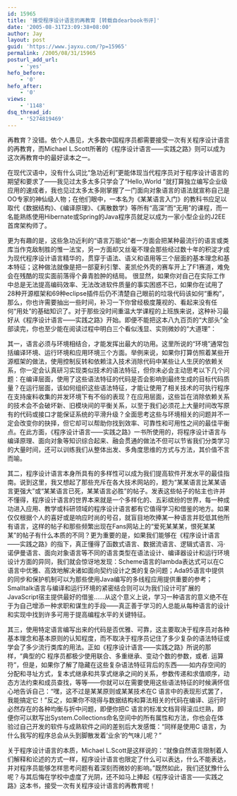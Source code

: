 ```yaml
---
id: 15965
title: '接受程序设计语言的再教育 [转载自dearbook书评]'
date: '2005-08-31T23:09:38+08:00'
author: Jay
layout: post
guid: 'https://www.jayxu.com/?p=15965'
permalink: /2005/08/31/15965
posturl_add_url:
    - 'yes'
hefo_before:
    - '0'
hefo_after:
    - '0'
views:
    - '1148'
dsq_thread_id:
    - '5274819469'
---
```


再教育？没错。依个人愚见，大多数中国程序员都需要接受一次有关程序设计语言的再教育，而Michael L.Scott所著的《程序设计语言——实践之路》则可以成为这次再教育中的最好读本之一。

在现代汉语中，没有什么词比“急功近利”更能体现当代程序员对于程序设计语言的期望和要求了——我见过太多太多只学会了“Hello,World ”就打算独立编写企业级应用的速成者，我也见过太多太多刚掌握了一门面向对象语言的语法就宣称自己是OO专家的神仙级人物；在他们眼中，一本名为《某某语言入门》的教科书应足以取代《数据结构》、《编译原理》、《离散数学》等所有“高深”而“无用”的课程，而一名能熟练使用Hibernate或Spring的Java程序员就足以成为一家小型企业的J2EE首席架构师了。

更为有趣的是，这些急功近利的“语言万能论”者一方面会把某种最流行的语言或类库当作克敌制胜的惟一法宝，另一方面却又丝毫不理会那些经过数十年的积淀才成为现代程序设计语言精华的，贯穿于语法、语义和语用等三个层面的基本理念和基本特征；这种做法就像是把一部夏利引擎、麦凯伦外壳的赛车开上了F1赛道，难免会在残酷的现实面前落得个鼻青脸肿的结局。
很显然，如果你对自己在实际工作中总是无法提高编码效率、无法改进软件质量的事实困惑不已，如果你在试用了28种开源框架和69种eclipse插件后仍不清楚自己眼前的垃圾代码该如何“重构”，那么，你也许需要抽出一些时间，补习一下你曾经极度蔑视的、看起来没有任何“用处”的基础知识了。对于那些没时间重温大学课程的上班族来说，这种补习最好从《程序设计语言——实践之路》开始。即便不能把这本八九百页的“大部头”全部读完，你也至少能在阅读过程中明白三个看似浅显、实则微妙的“大道理”：

其一，语言必须与环境相结合，才能发挥出最大的功用。这里所说的“环境”通常包括编译环境、运行环境和应用环境三个方面。举例来说，如果你打算仿照着某些开源框架的做法，使用控制反转和依赖注入技术消除代码中某些让人生厌的依赖关系，你一定会认真研习实现类似技术的语法特征，但你未必会主动思考以下几个问题：在编译层面，使用了这些语法特征的代码是否会影响到最终生成的目标代码质量？在运行层面，该如何组织这些语法特征，才能让使用了相关技术的可执行程序在支持废料收集的并发环境下有不俗的表现？在应用层面，这些旨在消除依赖关系的技术会不会破坏新、旧模块间的平衡关系，以至于我们必须花上大量时间改写原有的代码或接口才能保证系统的平滑升级？全面思考这些与环境相关的问题并不一定会改变你的抉择，但它却可以帮助你找到效率、可靠性和可用性之间的最佳平衡点。在此方面，《程序设计语言——实践之路》一书所使用的，将程序设计语言与编译原理、面向对象等知识综合起来、融会贯通的做法不但可以节省我们分类学习的大量时间，还可以训练我们从整体出发、多角度思维的方式与方法，其价值不言而喻。

其二，程序设计语言本身所具有的多样性可以成为我们提高软件开发水平的最佳指南。说到这里，我又想起了那些充斥在各大技术网站的，题为“某某语言比某某语言更强大”或“某某语言已死，某某语言必胜”的帖子。发表这些帖子的帖主也许并不懂得，程序设计语言的世界本来就是一个多样化的、五彩缤纷的世界，每一种成功进入应用、教学或科研领域的程序设计语言都有它值得学习和借鉴的地方。如果仅仅根据个人的喜好或是响应时尚的号召，就盲目地吹捧某一种语言并贬低其他所有语言，这样的帖子和那些频繁出现在Fans网站上的“爱死某某某，恨死某某某”的帖子有什么本质的不同？更为重要的是，如果我们能够在《程序设计语言——实践之路》的指下，真正懂得了函数式语言、数据流语言、逻辑式语言、冯·诺伊曼语言、面向对象语言等不同的语言类型在语法设计、编译器设计和运行环境设计方面的异同，我们就会惊讶地发现：Scheme语言的lambda表达式可以在C 语言中优雅、高效地解决诸如面向契约设计之类的复杂问题；Ada95语言中提供的同步和保护机制可以为那些使用Java编写的多线程应用提供重要的参考；Smalltalk语言与编译和运行环境的紧密结合则可以为我们设计可扩展的JavaScript宿主提供最好的借鉴……从这个意义上说，学习一种语言的意义绝不在于为自己增添一种求职和谋生的手段——真正善于学习的人总能从每种语言的设计和实现中找到许多可用于提高编程水平的关键特征。

其三，使用特定语言编写出来的代码是否优雅、可靠，这主要取决于程序员对各种基本理念和基本原则的认知程度，而不取决于程序员记住了多少复杂的语法特征或学会了多少流行类库的用法。正如《程序设计语言——实践之路》所说的那样，“典型的C 程序员都极少使用联合、多重继承、变动个数的参数，或者. 运算符”，但是，如果你了解了隐藏在这些复杂语法特征背后的东西——如内存空间的分配和寻址方式，复本式继承和共享式继承之间的关系，参数传递和求值顺序，动态方法约束和成员查找，等等——你就可以在需要使用这些语法特征的时候满怀信心地告诉自己：“嘿，这不过是某某原则或某某技术在C 语言中的表现形式罢了，我能搞定它！”反之，如果你不晓得与数据结构和算法相关的代码在编译、运行时必然存在的各种均衡与折中问题，即便你把C 语言的标准文档背得滚瓜烂熟，即便你可以默写出System.Collections命名空间中的所有属性和方法，你也会在体验过自己开发的软件与成熟软件之间的差别后大发感慨：“同样是使用C 语言，为什么我写的程序总会从头到脚散发着‘业余’的气味儿呢？”

关于程序设计语言的本质，Michael L.Scott是这样说的：“就像自然语言限制着人们解释和论述的方式一样，程序设计语言也限定了什么可以表达，什么不能表达，并对程序员能够怎样思考问题有着深刻而微妙的影响。”既然如此，我们还犹豫什么呢？与其后悔在学校中虚度了光阴，还不如马上捧起《程序设计语言——实践之路》这本书，接受一次有关程序设计语言的再教育呢！